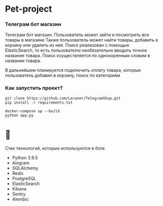 # Pet-project

### Телеграм бот магазин

Телеграм бот магазин. Пользователь может зайти и посмотреть все товары в магазине
Также пользователь может найти товары, добавить в корзину или удалить из неё.
Поиск реализован с помощью ElasticSearch, то есть пользователю необязательно вводить точное название товара.
Поиск осуществляется по однокоренным словам в названии товара.

В дальнейшем планируется подключить оплату товара, которые пользователь добавил в корзину, поиск по категориям

### Как запустить проект?

```
git clone https://github.com/Leraner/TelegramShop.git
pip install -r requirements.txt

docker-compose up --build
python app.py
```

# 🌟 

Стек технологий, которые используются в боте
* Python 3.9.5
* Aiogram
* SQLAlchemy
* Redis
* PostgreSQL
* ElasticSearch
* Kibana
* Sentry
* Alembic


